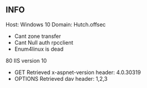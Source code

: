 
## INFO
Host: Windows 10
Domain: Hutch.offsec

- Cant zone transfer
- Cant Null auth rpcclient 
- Enum4linux is dead

80 IIS version 10
+ GET Retrieved x-aspnet-version header: 4.0.30319
+ OPTIONS Retrieved dav header: 1,2,3